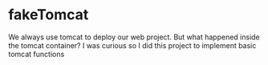 # fakeTomcat
We always use tomcat to deploy our web project. But what happened inside the tomcat container? I was curious so I did this project to implement basic tomcat functions
